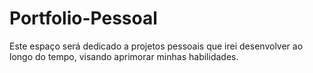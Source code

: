 # Portfolio-Pessoal
Este espaço será dedicado a projetos pessoais que irei desenvolver ao longo do tempo, visando aprimorar minhas habilidades.
